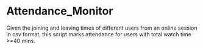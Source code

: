 # Attendance_Monitor
Given the joining and leaving times of different users from an online session in csv format, this script marks attendance for users with total watch time >=40 mins.
